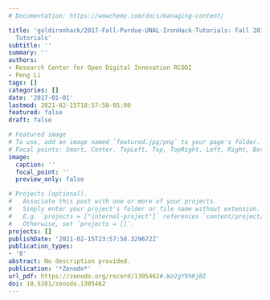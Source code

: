 ```yaml
---
# Documentation: https://wowchemy.com/docs/managing-content/

title: 'goldironhack/2017-Fall-Purdue-UNAL-IronHack-Tutorials: Fall 2017 IronHacks
  Tutorials'
subtitle: ''
summary: ''
authors:
- Research Center for Open Digital Innovation RCODI
- Peng Li
tags: []
categories: []
date: '2017-01-01'
lastmod: 2021-02-15T18:57:58-05:00
featured: false
draft: false

# Featured image
# To use, add an image named `featured.jpg/png` to your page's folder.
# Focal points: Smart, Center, TopLeft, Top, TopRight, Left, Right, BottomLeft, Bottom, BottomRight.
image:
  caption: ''
  focal_point: ''
  preview_only: false

# Projects (optional).
#   Associate this post with one or more of your projects.
#   Simply enter your project's folder or file name without extension.
#   E.g. `projects = ["internal-project"]` references `content/project/deep-learning/index.md`.
#   Otherwise, set `projects = []`.
projects: []
publishDate: '2021-02-15T23:57:58.329672Z'
publication_types:
- '0'
abstract: No description provided.
publication: '*Zenodo*'
url_pdf: https://zenodo.org/record/1305462#.Wz2gY9hKjBI
doi: 10.5281/zenodo.1305462
---
```

